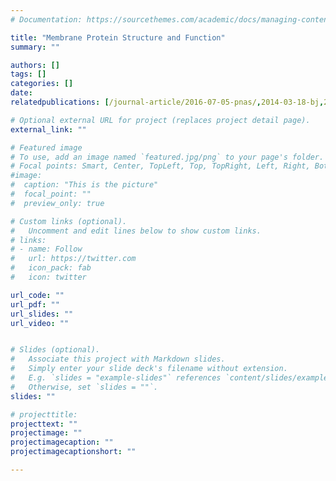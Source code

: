 ```yaml
---
# Documentation: https://sourcethemes.com/academic/docs/managing-content/

title: "Membrane Protein Structure and Function"
summary: ""

authors: []
tags: []
categories: []
date: 
relatedpublications: [/journal-article/2016-07-05-pnas/,2014-03-18-bj,2010-12-05-nature,2010-10-06-bj]

# Optional external URL for project (replaces project detail page).
external_link: ""

# Featured image
# To use, add an image named `featured.jpg/png` to your page's folder.
# Focal points: Smart, Center, TopLeft, Top, TopRight, Left, Right, BottomLeft, Bottom, BottomRight.
#image:
#  caption: "This is the picture"
#  focal_point: ""
#  preview_only: true

# Custom links (optional).
#   Uncomment and edit lines below to show custom links.
# links:
# - name: Follow
#   url: https://twitter.com
#   icon_pack: fab
#   icon: twitter

url_code: ""
url_pdf: ""
url_slides: ""
url_video: ""


# Slides (optional).
#   Associate this project with Markdown slides.
#   Simply enter your slide deck's filename without extension.
#   E.g. `slides = "example-slides"` references `content/slides/example-slides.md`.
#   Otherwise, set `slides = ""`.
slides: ""

# projecttitle: 
projecttext: ""
projectimage: ""
projectimagecaption: ""
projectimagecaptionshort: ""

---
```

